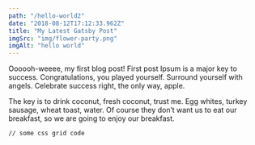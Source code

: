 ```yaml
---
path: "/hello-world2"
date: "2018-08-12T17:12:33.962Z"
title: "My Latest Gatsby Post"
imgSrc: "img/flower-party.png"
imgAlt: "hello world"
---
```

Oooooh-weeee, my first blog post!
First post Ipsum is a major key to success. Congratulations, you played yourself. Surround yourself with angels. Celebrate success right, the only way, apple.

The key is to drink coconut, fresh coconut, trust me. Egg whites, turkey sausage, wheat toast, water. Of course they don’t want us to eat our breakfast, so we are going to enjoy our breakfast.

<pre><code>// some css grid code </code></pre>

